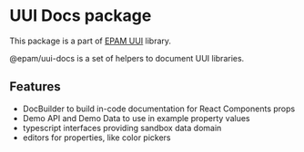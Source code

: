 # UUI Docs package

This package is a part of [EPAM UUI](https://github.com/epam/UUI) library.

@epam/uui-docs is a set of helpers to document UUI libraries.

## Features

- DocBuilder to build in-code documentation for React Components props
- Demo API and Demo Data to use in example property values
- typescript interfaces providing sandbox data domain
- editors for properties, like color pickers